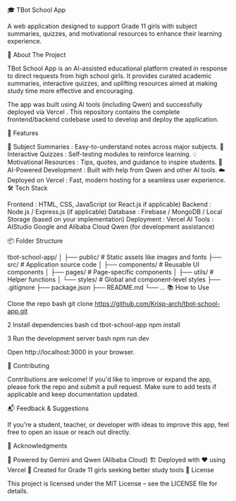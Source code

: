🎓 TBot School App

A web application designed to support Grade 11 girls with subject summaries, quizzes, and motivational resources to enhance their learning experience. 

 🌟 About The Project

TBot School App is an AI-assisted educational platform created in response to direct requests from high school girls. It provides curated academic summaries, interactive quizzes, and uplifting resources aimed at making study time more effective and encouraging.

The app was built using AI tools (including Qwen) and successfully deployed via Vercel . This repository contains the complete frontend/backend codebase used to develop and deploy the application.

🧩 Features

📘 Subject Summaries : Easy-to-understand notes across major subjects.
📝 Interactive Quizzes : Self-testing modules to reinforce learning.
💡 Motivational Resources : Tips, quotes, and guidance to inspire students.
🚀 AI-Powered Development : Built with help from Qwen and other AI tools.
☁️ Deployed on Vercel : Fast, modern hosting for a seamless user experience.
 🛠 Tech Stack

Frontend : HTML, CSS, JavaScript (or React.js if applicable)
Backend : Node.js / Express.js (if applicable)
Database : Firebase / MongoDB / Local Storage (based on your implementation)
Deployment : Vercel
AI Tools : AIStudio Google and Alibaba Cloud Qwen (for development assistance)

 📦 Folder Structure



tbot-school-app/
│
├── public/               # Static assets like images and fonts
├── src/                  # Application source code
│   ├── components/       # Reusable UI components
│   ├── pages/            # Page-specific components
│   ├── utils/            # Helper functions
│   └── styles/           # Global and component-level styles
├── .gitignore
├── package.json
├── README.md
└── ...
📚 How to Use

Clone the repo
bash
git clone https://github.com/Krisp-arch/tbot-school-app.git 

2 Install dependencies
bash
cd tbot-school-app
npm install

3 Run the development server
bash
npm run dev

Open http://localhost:3000 in your browser.

 🤝 Contributing

Contributions are welcome! If you'd like to improve or expand the app, please fork the repo and submit a pull request. Make sure to add tests if applicable and keep documentation updated.

📬 Feedback & Suggestions

If you're a student, teacher, or developer with ideas to improve this app, feel free to open an issue or reach out directly.

📢 Acknowledgments

🧠 Powered by Gemini and Qwen (Alibaba Cloud)
🏗 Deployed with ❤️ using Vercel
🎯 Created for Grade 11 girls seeking better study tools
 📄 License

This project is licensed under the MIT License – see the LICENSE file for details.
